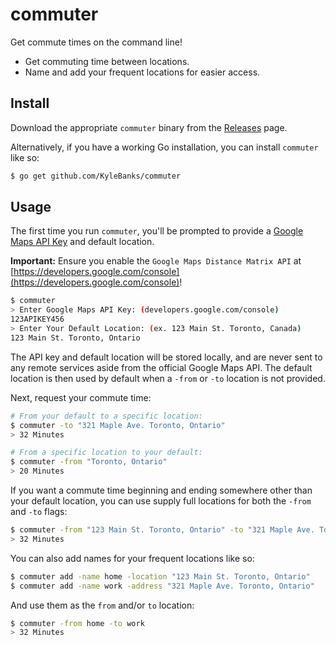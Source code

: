 # commuter

Get commute times on the command line!

- Get commuting time between locations.
- Name and add your frequent locations for easier access.

## Install

Download the appropriate `commuter` binary from the [Releases](https://github.com/KyleBanks/commuter/releases) page.

Alternatively, if you have a working Go installation, you can install `commuter` like so:

```sh
$ go get github.com/KyleBanks/commuter
```

## Usage

The first time you run `commuter`, you'll be prompted to provide a [Google Maps API Key](https://developers.google.com/console) and default location. 

**Important:** Ensure you enable the `Google Maps Distance Matrix API` at [https://developers.google.com/console](https://developers.google.com/console)!

```sh
$ commuter
> Enter Google Maps API Key: (developers.google.com/console)
123APIKEY456
> Enter Your Default Location: (ex. 123 Main St. Toronto, Canada)
123 Main St. Toronto, Ontario
```

The API key and default location will be stored locally, and are never sent to any remote services aside from the official Google Maps API. The default location is then used by default when a `-from` or `-to` location is not provided.

Next, request your commute time:

```sh
# From your default to a specific location:
$ commuter -to "321 Maple Ave. Toronto, Ontario"
> 32 Minutes

# From a specific location to your default:
$ commuter -from "Toronto, Ontario"
> 20 Minutes
```

If you want a commute time beginning and ending somewhere other than your default location, you can use supply full locations for both the `-from` and `-to` flags:

```sh
$ commuter -from "123 Main St. Toronto, Ontario" -to "321 Maple Ave. Toronto, Ontario"
> 32 Minutes
```

You can also add names for your frequent locations like so:

```sh
$ commuter add -name home -location "123 Main St. Toronto, Ontario"
$ commuter add -name work -address "321 Maple Ave. Toronto, Ontario"
```

And use them as the `from` and/or `to` location:

```sh
$ commuter -from home -to work
> 32 Minutes
```

